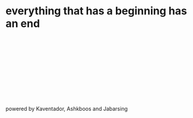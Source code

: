 # everything that has a beginning has an end


<br/><br/>
<br/><br/>
<br/><br/>
<br/><br/>
<br/><br/>

powered by Kaventador, Ashkboos and Jabarsing
